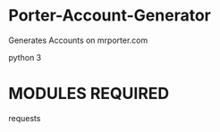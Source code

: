 # Porter-Account-Generator
Generates Accounts on mrporter.com

python 3

# MODULES REQUIRED
requests

